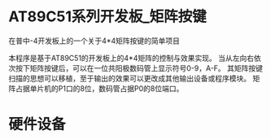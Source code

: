 # AT89C51系列开发板_矩阵按键
在普中-4开发板上的一个关于4*4矩阵按键的简单项目

本程序是基于AT89C51的开发板上的4*4矩阵的控制与效果实现。
当从左向右依次按下矩阵按键后，可以在一位共阳极数码管上显示符号0-9，A-F。
其矩阵按键扫描的思想可以移植，至于输出的效果可以更改成其他输出设备或程序模块。
矩阵占据单片机的P1口的8位，数码管占据P0的8位端口。

# 硬件设备
